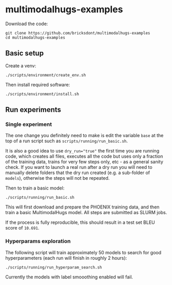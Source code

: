 # multimodalhugs-examples

Download the code:

    git clone https://github.com/bricksdont/multimodalhugs-examples
    cd multimodalhugs-examples

## Basic setup

Create a venv:

    ./scripts/environment/create_env.sh

Then install required software:

    ./scripts/environment/install.sh

## Run experiments

### Single experiment

The one change you definitely need to make is edit the 
variable `base` at the top of a run script such as `scripts/running/run_basic.sh`.

It is also a good idea
to use `dry_run="true"` the first time you are running code, which creates all files, executes all
the code but uses only a fraction of the training data, trains for very few steps only, etc - as a
general sanity check. If you want to launch a real run after a dry run you will need to manually
delete folders that the dry run created (e.g. a sub-folder of `models`), otherwise the steps
will not be repeated.

Then to train a basic model:

    ./scripts/running/run_basic.sh

This will first download and prepare the PHOENIX training data,
and then train a basic MultimodalHugs model. All steps are submitted
as SLURM jobs.

If the process is fully reproducible, this should result in a test set BLEU score of `10.691`.

### Hyperparams exploration

The following script will train approximately 50 models to search for good hyperparameters
(each run will finish in roughly 2 hours):

    ./scripts/running/run_hyperparam_search.sh

Currently the models with label smooothing enabled will fail.
